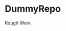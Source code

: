 # DummyRepo
Rough Work 




















































































